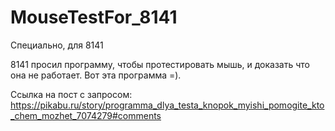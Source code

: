 # MouseTestFor_8141
Специально, для 8141

8141 просил программу, чтобы протестировать мышь, и доказать что она не работает. Вот эта программа =).

Ссылка на пост с запросом:
https://pikabu.ru/story/programma_dlya_testa_knopok_myishi_pomogite_kto_chem_mozhet_7074279#comments
